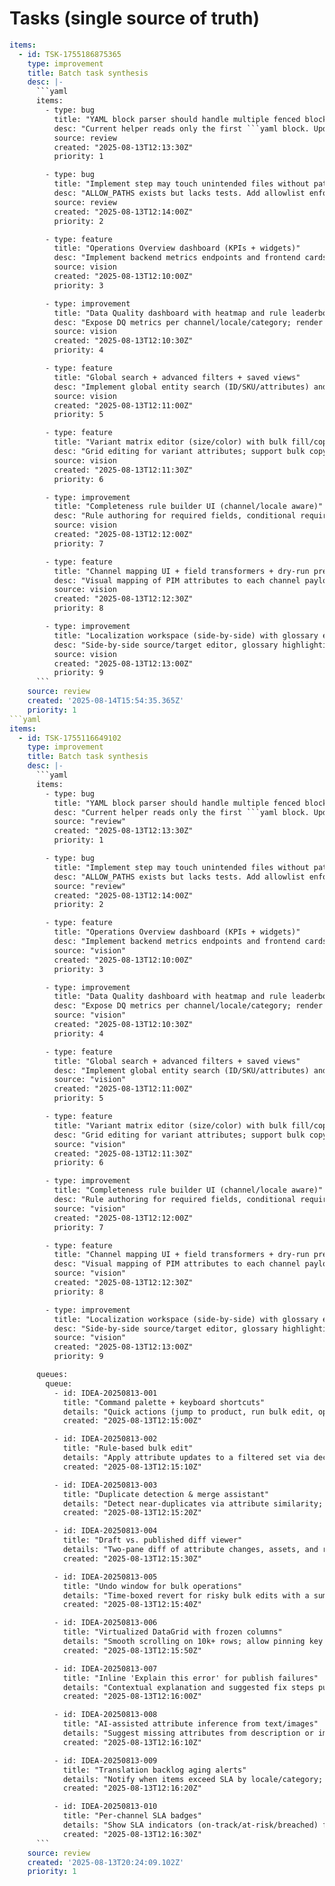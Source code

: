 # Tasks (single source of truth)

```yaml
items:
  - id: TSK-1755186875365
    type: improvement
    title: Batch task synthesis
    desc: |-
      ```yaml
      items:
        - type: bug
          title: "YAML block parser should handle multiple fenced blocks per file"
          desc: "Current helper reads only the first ```yaml block. Update parser to support multiple named blocks or identify by heading context to avoid collisions."
          source: review
          created: "2025-08-13T12:13:30Z"
          priority: 1

        - type: bug
          title: "Implement step may touch unintended files without path guard tests"
          desc: "ALLOW_PATHS exists but lacks tests. Add allowlist enforcement tests and ensure default configuration prevents writes outside task scope."
          source: review
          created: "2025-08-13T12:14:00Z"
          priority: 2

        - type: feature
          title: "Operations Overview dashboard (KPIs + widgets)"
          desc: "Implement backend metrics endpoints and frontend cards for: pending approvals, blocked by validation, publish failures, missing assets/translations, and avg time-to-publish 7d. Include 'My queue' list and 'Publish pipeline' stage chips."
          source: vision
          created: "2025-08-13T12:10:00Z"
          priority: 3

        - type: improvement
          title: "Data Quality dashboard with heatmap and rule leaderboard"
          desc: "Expose DQ metrics per channel/locale/category; render heatmap and a 'top failing rules' leaderboard. Link each widget to a filtered bulk-fix view."
          source: vision
          created: "2025-08-13T12:10:30Z"
          priority: 4

        - type: feature
          title: "Global search + advanced filters + saved views"
          desc: "Implement global entity search (ID/SKU/attributes) and an advanced filter builder with facets (channel, locale, status). Add saved views with shareable URLs."
          source: vision
          created: "2025-08-13T12:11:00Z"
          priority: 5

        - type: feature
          title: "Variant matrix editor (size/color) with bulk fill/copy"
          desc: "Grid editing for variant attributes; support bulk copy across rows/columns and pattern fills. Persist changes atomically with optimistic UI + undo."
          source: vision
          created: "2025-08-13T12:11:30Z"
          priority: 6

        - type: improvement
          title: "Completeness rule builder UI (channel/locale aware)"
          desc: "Rule authoring for required fields, conditional requirements, and thresholds per channel/locale. Inline validation and preview of affected SKUs."
          source: vision
          created: "2025-08-13T12:12:00Z"
          priority: 7

        - type: feature
          title: "Channel mapping UI + field transformers + dry-run preview"
          desc: "Visual mapping of PIM attributes to each channel payload with transform snippets and a dry-run JSON preview prior to export."
          source: vision
          created: "2025-08-13T12:12:30Z"
          priority: 8

        - type: improvement
          title: "Localization workspace (side-by-side) with glossary enforcement"
          desc: "Side-by-side source/target editor, glossary highlighting, length checks, and 'machine suggest + human confirm' flow with review checklist."
          source: vision
          created: "2025-08-13T12:13:00Z"
          priority: 9
      ```
    source: review
    created: '2025-08-14T15:54:35.365Z'
    priority: 1
```yaml
items:
  - id: TSK-1755116649102
    type: improvement
    title: Batch task synthesis
    desc: |-
      ```yaml
      items:
        - type: bug
          title: "YAML block parser should handle multiple fenced blocks per file"
          desc: "Current helper reads only the first ```yaml block. Update parser to support multiple named blocks or identify by heading context to avoid collisions."
          source: "review"
          created: "2025-08-13T12:13:30Z"
          priority: 1

        - type: bug
          title: "Implement step may touch unintended files without path guard tests"
          desc: "ALLOW_PATHS exists but lacks tests. Add allowlist enforcement tests and ensure default configuration prevents writes outside task scope."
          source: "review"
          created: "2025-08-13T12:14:00Z"
          priority: 2

        - type: feature
          title: "Operations Overview dashboard (KPIs + widgets)"
          desc: "Implement backend metrics endpoints and frontend cards for: pending approvals, blocked by validation, publish failures, missing assets/translations, and avg time-to-publish 7d. Include 'My queue' list and 'Publish pipeline' stage chips."
          source: "vision"
          created: "2025-08-13T12:10:00Z"
          priority: 3

        - type: improvement
          title: "Data Quality dashboard with heatmap and rule leaderboard"
          desc: "Expose DQ metrics per channel/locale/category; render heatmap and a 'top failing rules' leaderboard. Link each widget to a filtered bulk-fix view."
          source: "vision"
          created: "2025-08-13T12:10:30Z"
          priority: 4

        - type: feature
          title: "Global search + advanced filters + saved views"
          desc: "Implement global entity search (ID/SKU/attributes) and an advanced filter builder with facets (channel, locale, status). Add saved views with shareable URLs."
          source: "vision"
          created: "2025-08-13T12:11:00Z"
          priority: 5

        - type: feature
          title: "Variant matrix editor (size/color) with bulk fill/copy"
          desc: "Grid editing for variant attributes; support bulk copy across rows/columns and pattern fills. Persist changes atomically with optimistic UI + undo."
          source: "vision"
          created: "2025-08-13T12:11:30Z"
          priority: 6

        - type: improvement
          title: "Completeness rule builder UI (channel/locale aware)"
          desc: "Rule authoring for required fields, conditional requirements, and thresholds per channel/locale. Inline validation and preview of affected SKUs."
          source: "vision"
          created: "2025-08-13T12:12:00Z"
          priority: 7

        - type: feature
          title: "Channel mapping UI + field transformers + dry-run preview"
          desc: "Visual mapping of PIM attributes to each channel payload with transform snippets and a dry-run JSON preview prior to export."
          source: "vision"
          created: "2025-08-13T12:12:30Z"
          priority: 8

        - type: improvement
          title: "Localization workspace (side-by-side) with glossary enforcement"
          desc: "Side-by-side source/target editor, glossary highlighting, length checks, and 'machine suggest + human confirm' flow with review checklist."
          source: "vision"
          created: "2025-08-13T12:13:00Z"
          priority: 9

      queues:
        queue:
          - id: IDEA-20250813-001
            title: "Command palette + keyboard shortcuts"
            details: "Quick actions (jump to product, run bulk edit, open saved view) with discoverable shortcut hints."
            created: "2025-08-13T12:15:00Z"

          - id: IDEA-20250813-002
            title: "Rule-based bulk edit"
            details: "Apply attribute updates to a filtered set via declarative rules (if category=X and locale=Y then set Z)."
            created: "2025-08-13T12:15:10Z"

          - id: IDEA-20250813-003
            title: "Duplicate detection & merge assistant"
            details: "Detect near-duplicates via attribute similarity; guided merge with field-level picks."
            created: "2025-08-13T12:15:20Z"

          - id: IDEA-20250813-004
            title: "Draft vs. published diff viewer"
            details: "Two-pane diff of attribute changes, assets, and relations before approve/publish."
            created: "2025-08-13T12:15:30Z"

          - id: IDEA-20250813-005
            title: "Undo window for bulk operations"
            details: "Time-boxed revert for risky bulk edits with a summarized diff preview."
            created: "2025-08-13T12:15:40Z"

          - id: IDEA-20250813-006
            title: "Virtualized DataGrid with frozen columns"
            details: "Smooth scrolling on 10k+ rows; allow pinning key columns and per-user column presets."
            created: "2025-08-13T12:15:50Z"

          - id: IDEA-20250813-007
            title: "Inline 'Explain this error' for publish failures"
            details: "Contextual explanation and suggested fix steps pulled into the error row."
            created: "2025-08-13T12:16:00Z"

          - id: IDEA-20250813-008
            title: "AI-assisted attribute inference from text/images"
            details: "Suggest missing attributes from description or image EXIF/vision cues; mark as suggested until confirmed."
            created: "2025-08-13T12:16:10Z"

          - id: IDEA-20250813-009
            title: "Translation backlog aging alerts"
            details: "Notify when items exceed SLA by locale/category; quick-assign to translators."
            created: "2025-08-13T12:16:20Z"

          - id: IDEA-20250813-010
            title: "Per-channel SLA badges"
            details: "Show SLA indicators (on-track/at-risk/breached) for export latency and failure rates."
            created: "2025-08-13T12:16:30Z"
      ```
    source: review
    created: '2025-08-13T20:24:09.102Z'
    priority: 1
```
